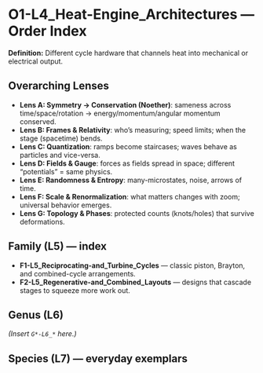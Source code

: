 # O1-L4_Heat-Engine_Architectures — Order Index
**Definition:** Different cycle hardware that channels heat into mechanical or electrical output.

## Overarching Lenses

- **Lens A: Symmetry -> Conservation (Noether)**: sameness across time/space/rotation → energy/momentum/angular momentum conserved.
- **Lens B: Frames & Relativity**: who’s measuring; speed limits; when the stage (spacetime) bends.
- **Lens C: Quantization**: ramps become staircases; waves behave as particles and vice-versa.
- **Lens D: Fields & Gauge**: forces as fields spread in space; different “potentials” = same physics.
- **Lens E: Randomness & Entropy**: many-microstates, noise, arrows of time.
- **Lens F: Scale & Renormalization**: what matters changes with zoom; universal behavior emerges.
- **Lens G: Topology & Phases**: protected counts (knots/holes) that survive deformations.

## Family (L5) — index
- **F1-L5_Reciprocating-and_Turbine_Cycles** — classic piston, Brayton, and combined-cycle arrangements.
- **F2-L5_Regenerative-and_Combined_Layouts** — designs that cascade stages to squeeze more work out.

## Genus (L6)
_(Insert `G*-L6_*` here.)_

## Species (L7) — everyday exemplars
